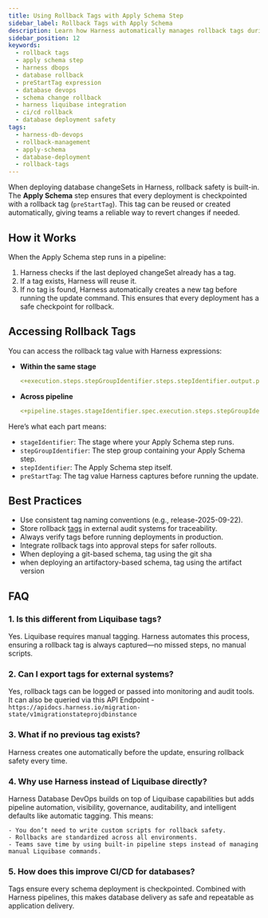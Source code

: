 ```yaml
---
title: Using Rollback Tags with Apply Schema Step
sidebar_label: Rollback Tags with Apply Schema
description: Learn how Harness automatically manages rollback tags during the Apply Schema step, ensuring safe and reliable database rollbacks in Harness Database DevOps.
sidebar_position: 12
keywords:
  - rollback tags
  - apply schema step
  - harness dbops
  - database rollback
  - preStartTag expression
  - database devops
  - schema change rollback
  - harness liquibase integration
  - ci/cd rollback
  - database deployment safety
tags:
  - harness-db-devops
  - rollback-management
  - apply-schema
  - database-deployment
  - rollback-tags
---
```


When deploying database changeSets in Harness, rollback safety is built-in. The **Apply Schema** step ensures that every deployment is checkpointed with a rollback tag (`preStartTag`). This tag can be reused or created automatically, giving teams a reliable way to revert changes if needed.  

## How it Works  
When the Apply Schema step runs in a pipeline:
1. Harness checks if the last deployed changeSet already has a tag.
2. If a tag exists, Harness will reuse it.
3. If no tag is found, Harness automatically creates a new tag before running the update command.
This ensures that every deployment has a safe checkpoint for rollback.
## Accessing Rollback Tags  

You can access the rollback tag value with Harness expressions:  

- **Within the same stage**  
  ```yaml
  <+execution.steps.stepGroupIdentifier.steps.stepIdentifier.output.preStartTag>
  ```
- **Across pipeline**
   ```yaml
   <+pipeline.stages.stageIdentifier.spec.execution.steps.stepGroupIdentifier.steps.stepIdentifier.output.preStartTag>
   ```
Here’s what each part means:
- `stageIdentifier`: The stage where your Apply Schema step runs.
- `stepGroupIdentifier`: The step group containing your Apply Schema step.
- `stepIdentifier`: The Apply Schema step itself.
- `preStartTag`: The tag value Harness captures before running the update.

## Best Practices
- Use consistent tag naming conventions (e.g., release-2025-09-22).
- Store rollback [tags](https://developer.harness.io/docs/database-devops/concepts/glossary/tag) in external audit systems for traceability.
- Always verify tags before running deployments in production.
- Integrate rollback tags into approval steps for safer rollouts.
- When deploying a git-based schema, tag using the git sha
- when deploying an artifactory-based schema, tag using the artifact version

## FAQ
### 1. Is this different from Liquibase tags?
Yes. Liquibase requires manual tagging. Harness automates this process, ensuring a rollback tag is always captured—no missed steps, no manual scripts.

### 2. Can I export tags for external systems?
Yes, rollback tags can be logged or passed into monitoring and audit tools. It can also be queried via this API Endpoint - `https://apidocs.harness.io/migration-state/v1migrationstateprojdbinstance`

### 3. What if no previous tag exists?
Harness creates one automatically before the update, ensuring rollback safety every time.

### 4. Why use Harness instead of Liquibase directly?
Harness Database DevOps builds on top of Liquibase capabilities but adds pipeline automation, visibility, governance, auditability, and intelligent defaults like automatic tagging. This means:

    - You don’t need to write custom scripts for rollback safety.
    - Rollbacks are standardized across all environments.
    - Teams save time by using built-in pipeline steps instead of managing manual Liquibase commands.

### 5. How does this improve CI/CD for databases?
Tags ensure every schema deployment is checkpointed. Combined with Harness pipelines, this makes database delivery as safe and repeatable as application delivery.